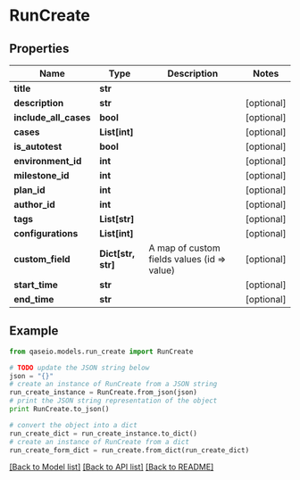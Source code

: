 # RunCreate


## Properties

Name | Type | Description | Notes
------------ | ------------- | ------------- | -------------
**title** | **str** |  | 
**description** | **str** |  | [optional] 
**include_all_cases** | **bool** |  | [optional] 
**cases** | **List[int]** |  | [optional] 
**is_autotest** | **bool** |  | [optional] 
**environment_id** | **int** |  | [optional] 
**milestone_id** | **int** |  | [optional] 
**plan_id** | **int** |  | [optional] 
**author_id** | **int** |  | [optional] 
**tags** | **List[str]** |  | [optional] 
**configurations** | **List[int]** |  | [optional] 
**custom_field** | **Dict[str, str]** | A map of custom fields values (id &#x3D;&gt; value) | [optional] 
**start_time** | **str** |  | [optional] 
**end_time** | **str** |  | [optional] 

## Example

```python
from qaseio.models.run_create import RunCreate

# TODO update the JSON string below
json = "{}"
# create an instance of RunCreate from a JSON string
run_create_instance = RunCreate.from_json(json)
# print the JSON string representation of the object
print RunCreate.to_json()

# convert the object into a dict
run_create_dict = run_create_instance.to_dict()
# create an instance of RunCreate from a dict
run_create_form_dict = run_create.from_dict(run_create_dict)
```
[[Back to Model list]](../README.md#documentation-for-models) [[Back to API list]](../README.md#documentation-for-api-endpoints) [[Back to README]](../README.md)


